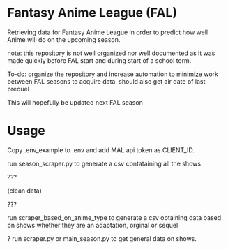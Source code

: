 # Fantasy Anime League (FAL)
Retrieving data for Fantasy Anime League in order to predict how well Anime will do on the upcoming season.

note: this repository is not well organized nor well documented as
it was made quickly before FAL start
and during start of a school term.

To-do: organize the repository and increase automation to minimize work between FAL seasons to acquire data.
should also get air date of last prequel

This will hopefully be updated next FAL season
# Usage
Copy .env_example to .env and add MAL api token as CLIENT_ID.

run season_scraper.py to generate a csv contataining all the shows

???

(clean data)

???

run scraper_based_on_anime_type to generate a csv obtaining data based on shows whether they are an adaptation, orginal or sequel

? run scraper.py or main_season.py to get general data on shows.
